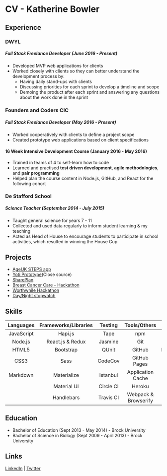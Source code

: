# CV - Katherine Bowler

## Experience
### DWYL
##### Full Stack Freelance Developer (June 2016 - Present)
* Developed MVP web applications for clients
* Worked closely with clients so they can better understand the development process by:
  * Having daily stand-ups with clients
  * Discussing priorities for each sprint to develop a timeline and scope
  * Demoing the product after each sprint and answering any questions about the
work done in the sprint


### Founders and Coders CIC
##### Full Stack Freelance Developer (May 2016 - Present)

* Worked cooperatively with clients to define a project scope
* Created prototype web applications based on client specifications

#### 16 Week Intensive Development Course (January 2016 - May 2016)

* Trained in teams of 4 to self-learn how to code
* Learned and practised **test driven development**, **agile methodologies**,
and **pair programming**
* Helped plan the course content in Node.js, GitHub, and React for the following
cohort

### De Stafford School
##### Science Teacher (September 2014 - July 2015)

* Taught general science for years 7 - 11
* Collected and used data regularly to inform student learning & my teaching
* Acted as Head of House to encourage students to participate in school
activities, which resulted in winning the House Cup

## Projects

* [AgeUK STEPS app](https://github.com/ageuk/companion-app)
* [Yoti Prototype](https://github.com/yoti-prototypes/prototype)(Close source)
* [SharePlan](https://github.com/FAC7/SharePlan)
* [Breast Cancer Care - Hackathon](https://github.com/katbow/breastcancercare)
* [Worthwhile Hackathon](https://github.com/katbow/worthwhile-hackathon)
* [Day/Night stopwatch](https://github.com/vanillasquad/day-night-stopwatch)

## Skills

| Languages | Frameworks/Libraries | Testing   | Tools/Others          | Databases    |
|:---------:|:--------------------:|:---------:|:---------------------:|:------------:|
| JavaScript| Hapi.js              | Tape      | npm                   | Redis        |
| Node.js   | React.js & Redux     | Jasmine   | Git                   | PostgreSQL   |
| HTML5     | Bootstrap            | QUnit     | GitHub                | Elasticsearch|
| CSS3      | Sass                 | CodeCov   | GitHub Pages          | MySQL        |
| Markdown  | Materialize          | Istanbul  | Application Cache     | |
|           | Material UI          | Circle CI | Heroku                | |
|           | Handlebars           | Travis CI | Webpack & Browserify  | | |

## Education

* Bachelor of Education (Sept 2013 - May 2014) - Brock University
* Bachelor of Science in Biology (Sept 2009 - April 2013) - Brock University

## Links
[LinkedIn](https://uk.linkedin.com/in/katbow) | [Twitter](https://twitter.com/MsKatbow)
